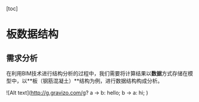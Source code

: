 [toc]

#  板数据结构

## 需求分析

在利用BIM技术进行结构分析的过程中，我们需要将计算结果以**数据**方式存储在模型中，以**板（钢筋混凝土）**结构为例，进行数据结构构成分析。

![Alt text](http://g.gravizo.com/g?
    a -> b: hello;
    b -> a: hi;
)